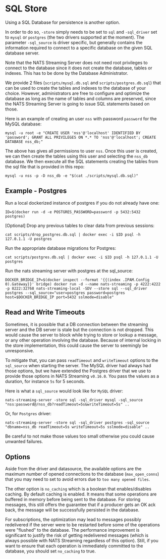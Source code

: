 # SQL Store

Using a SQL Database for persistence is another option.

In order to do so, `-store` simply needs to be set to `sql` and `-sql_driver` set to `mysql` or `postgres`
(the two drivers supported at the moment). The parameter `-sql_source` is driver specific, but generally
contains the information required to connect to a specific database on the given SQL database server.

Note that the NATS Streaming Server does not need root privileges to connect to the database since it does not create
the database, tables or indexes. This has to be done by the Database Administrator.

We provide 2 files (`scripts/mysql.db.sql` and `scripts/postgres.db.sql`) that can be used to create the tables and indexes to the
database of your choice. However, administrators are free to configure and optimize the database as long as the name of tables
and columns are preserved, since the NATS Streaming Server is going to issue SQL statements based on those.

Here is an example of creating an user `nss` with password `password` for the MySQL database:

```
mysql -u root -e "CREATE USER 'nss'@'localhost' IDENTIFIED BY 'password'; GRANT ALL PRIVILEGES ON *.* TO 'nss'@'localhost'; CREATE DATABASE nss_db;"
```

The above has gives all permissions to user `nss`. Once this user is created, we can then create the tables using this user
and selecting the `nss_db` database. We then execute all the SQL statements creating the tables from the sql file that
is provided in this repo:

```
mysql -u nss -p -D nss_db -e "$(cat ./scripts/mysql.db.sql)"
```

## Example - Postgres
Run a local dockerized instance of postgres if you do not already have one:

```
ID=$(docker run -d -e POSTGRES_PASSWORD=password -p 5432:5432 postgres)
```

[Optional] Drop any previous tables to clear data from previous sessions:

```
cat scripts/drop_postgres.db.sql | docker exec -i $ID psql -h 127.0.1.1 -U postgres
```

Run the appropriate database migrations for Postgres:

```
cat scripts/postgres.db.sql | docker exec -i $ID psql -h 127.0.1.1 -U postgres
```

Run the nats streaming server with postgres at the sql_source:

```
DOCKER_BRIDGE_IP=$(docker inspect --format '{{(index .IPAM.Config 0).Gateway}}' bridge) docker run -d --name nats-streaming -p 4222:4222 -p 8222:32768 nats-streaming-local -SDV --store sql --sql_driver postgres --sql_source="user=postgres password=postgres host=$DOCKER_BRIDGE_IP port=5432 sslmode=disable"
```

## Read and Write Timeouts

Sometimes, it is possible that a DB connection between the streaming server and the DB server is stale but the connection is not dropped.
This would cause the server to block while trying to store or lookup a message, or any other operation involving the database.
Because of internal locking in the store implementation, this could cause the server to seemingly be unresponsive.

To mitigate that, you can pass `readTimeout` and `writeTimeout` options to the `sql_source` when starting the server. The MySQL driver had always had those options, but we have extended the Postgres driver that we use to provide those options in NATS Streaming `v0.16.0`.
You pass the values as a duration, for instance `5s` for 5 seconds.

Here is what a `sql_source` would look like for `MySQL` driver:
```
nats-streaming-server -store sql -sql_driver mysql -sql_source "nss:password@/nss_db?readTimeout=5s&writeTimeout=5s" ..
```
Or, for `Postgres` driver:
```
nats-streaming-server -store sql -sql_driver postgres -sql_source "dbname=nss_db readTimeout=5s writeTimeout=5s sslmode=disable" ..
```
Be careful to not make those values too small otherwise you could cause unwanted failures.

## Options

Aside from the driver and datasource, the available options are the maximum number of opened connections to the database (`max_open_conns`)
that you may need to set to avoid errors due to `too many opened files`.

The other option is `no_caching` which is a boolean that enables/disables caching. By default caching is enabled. It means
that some operations are buffered in memory before being sent to the database. For storing messages, this still offers the
guarantee that if a producer gets an OK ack back, the message will be successfully persisted in the database.

For subscriptions, the optimization may lead to messages possibly redelivered if the server were to be restarted before
some of the operations were "flushed" to the database. The performance improvement is significant to justify the risk
of getting redelivered messages (which is always possible with NATS Streaming regardless of this option). Still,
if you want to ensure that each operation is immediately committed to the database, you should set `no_caching` to true.
